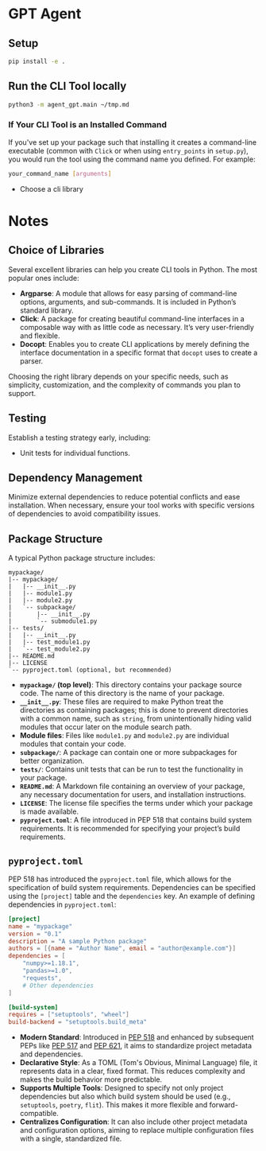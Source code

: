 # GPT Agent

## Setup
```bash
pip install -e .
```

## Run the CLI Tool locally
```bash
python3 -m agent_gpt.main ~/tmp.md
```

### If Your CLI Tool is an Installed Command

If you've set up your package such that installing it creates a command-line executable (common with `Click` or when using `entry_points` in `setup.py`), you would run the tool using the command name you defined. For example:

```bash
your_command_name [arguments]
```


- Choose a cli library

# Notes
## Choice of Libraries
Several excellent libraries can help you create CLI tools in Python. The most popular ones include:

- **Argparse**: A module that allows for easy parsing of command-line options, arguments, and sub-commands. It is included in Python’s standard library.
- **Click**: A package for creating beautiful command-line interfaces in a composable way with as little code as necessary. It’s very user-friendly and flexible.
- **Docopt**: Enables you to create CLI applications by merely defining the interface documentation in a specific format that `docopt` uses to create a parser.

Choosing the right library depends on your specific needs, such as simplicity, customization, and the complexity of commands you plan to support.

## Testing
Establish a testing strategy early, including:
- Unit tests for individual functions.

## Dependency Management
Minimize external dependencies to reduce potential conflicts and ease installation. When necessary, ensure your tool works with specific versions of dependencies to avoid compatibility issues.

## Package Structure
A typical Python package structure includes:

```
mypackage/
|-- mypackage/
|   |-- __init__.py
|   |-- module1.py
|   |-- module2.py
|   `-- subpackage/
|       |-- __init__.py
|       `-- submodule1.py
|-- tests/
|   |-- __init__.py
|   |-- test_module1.py
|   `-- test_module2.py
|-- README.md
|-- LICENSE
`-- pyproject.toml (optional, but recommended)
```

- **`mypackage/` (top level)**: This directory contains your package source code. The name of this directory is the name of your package.
- **`__init__.py`**: These files are required to make Python treat the directories as containing packages; this is done to prevent directories with a common name, such as `string`, from unintentionally hiding valid modules that occur later on the module search path.
- **Module files**: Files like `module1.py` and `module2.py` are individual modules that contain your code.
- **`subpackage/`**: A package can contain one or more subpackages for better organization.
- **`tests/`**: Contains unit tests that can be run to test the functionality in your package.
- **`README.md`**: A Markdown file containing an overview of your package, any necessary documentation for users, and installation instructions.
- **`LICENSE`**: The license file specifies the terms under which your package is made available.
- **`pyproject.toml`**: A file introduced in PEP 518 that contains build system requirements. It is recommended for specifying your project’s build requirements.

## `pyproject.toml`

PEP 518 has introduced the `pyproject.toml` file, which allows for the specification of build system requirements. Dependencies can be specified using the `[project]` table and the `dependencies` key. An example of defining dependencies in `pyproject.toml`:

```toml
[project]
name = "mypackage"
version = "0.1"
description = "A sample Python package"
authors = [{name = "Author Name", email = "author@example.com"}]
dependencies = [
    "numpy>=1.18.1",
    "pandas>=1.0",
    "requests",
    # Other dependencies
]

[build-system]
requires = ["setuptools", "wheel"]
build-backend = "setuptools.build_meta"
```

- **Modern Standard**: Introduced in [PEP 518](https://www.python.org/dev/peps/pep-0518/) and enhanced by subsequent PEPs like [PEP 517](https://www.python.org/dev/peps/pep-0517/) and [PEP 621](https://www.python.org/dev/peps/pep-0621/), it aims to standardize project metadata and dependencies.
- **Declarative Style**: As a TOML (Tom's Obvious, Minimal Language) file, it represents data in a clear, fixed format. This reduces complexity and makes the build behavior more predictable.
- **Supports Multiple Tools**: Designed to specify not only project dependencies but also which build system should be used (e.g., `setuptools`, `poetry`, `flit`). This makes it more flexible and forward-compatible.
- **Centralizes Configuration**: It can also include other project metadata and configuration options, aiming to replace multiple configuration files with a single, standardized file.


